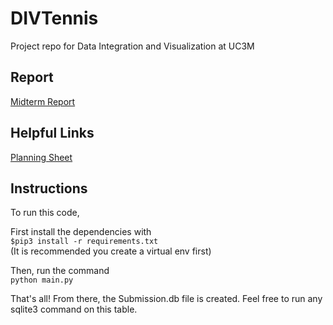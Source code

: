 # DIVTennis
Project repo for Data Integration and Visualization at UC3M

## Report
[Midterm Report](https://docs.google.com/document/d/1tBavo0zFw2jwOuK7_qUa65jzTmYqmAuW6AmwX18sMog/edit?tab=t.0)

## Helpful Links
[Planning Sheet](https://docs.google.com/document/d/1digK0AGysLsVGO6WRiI6n7NdgIVw2nT2XJQ2vIpRIV4/edit#heading=h.qzxk72pzlb0c)

## Instructions
To run this code,  

First install the dependencies with  
```$pip3 install -r requirements.txt```  
(It is recommended you create a virtual env first)  

Then, run the command  
```python main.py```  

That's all! From there, the Submission.db file is created. Feel free to run any sqlite3 command on this table. 
